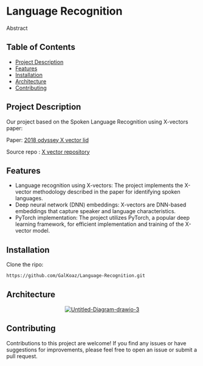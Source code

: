 # Language Recognition

Abstract

## Table of Contents

- [Project Description](#project-description)
- [Features](#features)
- [Installation](#installation)
- [Architecture](#architecture)
- [Contributing](#contributing)

## Project Description

Our project based on the Spoken Language Recognition using X-vectors paper:

Paper: [2018 odyssey X vector lid](https://danielpovey.com/files/2018_odyssey_xvector_lid.pdf)

Source repo : [X vector repository](https://github.com/KrishnaDN/x-vector-pytorch)



## Features

* Language recognition using X-vectors: The project implements the X-vector methodology described in the paper for identifying spoken languages.
* Deep neural network (DNN) embeddings: X-vectors are DNN-based embeddings that capture speaker and language characteristics.
* PyTorch implementation: The project utilizes PyTorch, a popular deep learning framework, for efficient implementation and training of the X-vector model.

## Installation

Clone the ripo:
```bash
https://github.com/GalKoaz/Language-Recognition.git
```

## Architecture
<p align="center">
  <a href="https://imgbb.com/"><img src="https://i.ibb.co/GHByLJL/Untitled-Diagram-drawio-3.png" alt="Untitled-Diagram-drawio-3" border="0" /></a>
</p>



## Contributing

Contributions to this project are welcome! If you find any issues or have suggestions for improvements, please feel free to open an issue or submit a pull request.

